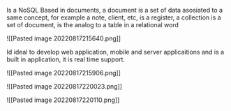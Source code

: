 Is a NoSQL Based in documents, a document is a set of data asosiated to a same concept, for example a note, client, etc, is a register, a collection is a set of document, is the analog to a table in a relational word

![[Pasted image 20220817215640.png]]


Id ideal to develop web application, mobile and server applicaitions and is a built in application, it is real time support.

![[Pasted image 20220817215906.png]]


![[Pasted image 20220817220023.png]]

![[Pasted image 20220817220110.png]]


